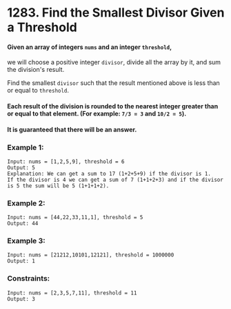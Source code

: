 # 1283. Find the Smallest Divisor Given a Threshold

#### Given an array of integers `nums` and an integer `threshold`, 
we will choose a positive integer `divisor`, divide all the array by it, and sum the division's result. 

Find the smallest `divisor` such that the result mentioned above is less than or equal to `threshold`.

#### Each result of the division is rounded to the nearest integer greater than or equal to that element. (For example: `7/3 = 3` and `10/2 = 5`).
#### It is guaranteed that there will be an answer.

### Example 1:

```
Input: nums = [1,2,5,9], threshold = 6
Output: 5
Explanation: We can get a sum to 17 (1+2+5+9) if the divisor is 1. 
If the divisor is 4 we can get a sum of 7 (1+1+2+3) and if the divisor is 5 the sum will be 5 (1+1+1+2). 
```
### Example 2:

```
Input: nums = [44,22,33,11,1], threshold = 5
Output: 44
```

### Example 3:

```
Input: nums = [21212,10101,12121], threshold = 1000000
Output: 1
```

### Constraints:
```
Input: nums = [2,3,5,7,11], threshold = 11
Output: 3
```
